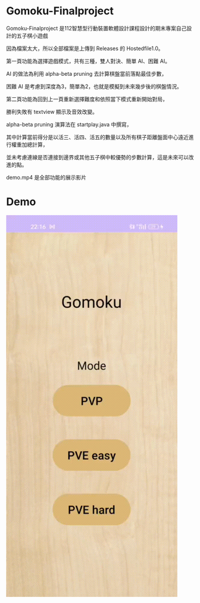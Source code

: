 # Gomoku-Finalproject
Gomoku-Finalproject 是112智慧型行動裝置軟體設計課程設計的期末專案自己設計的五子棋小遊戲

因為檔案太大，所以全部檔案是上傳到 Releases 的 Hostedfile1.0。

第一頁功能為選擇遊戲模式，共有三種，雙人對決、簡單 AI、困難 AI。

AI 的做法為利用 alpha-beta pruning 去計算棋盤當前落點最佳步數，

困難 AI 是考慮到深度為3，簡單為2，也就是模擬到未來幾步後的棋盤情況。

第二頁功能為回到上一頁重新選擇難度和依照當下模式重新開始對局，

勝利失敗有 textview 顯示及音效改變。

alpha-beta pruning 演算法在 startplay.java 中撰寫，

其中計算當前得分是以活三、活四、活五的數量以及所有棋子距離盤面中心遠近進行權重加總計算，

並未考慮連線是否連接到邊界或其他五子棋中較優勢的步數計算，這是未來可以改進的點。

demo.mp4 是全部功能的展示影片

# Demo

![image](https://github.com/CHANGCHINGCHUAN/Gomoku-Finalproject/blob/main/demo.gif)
